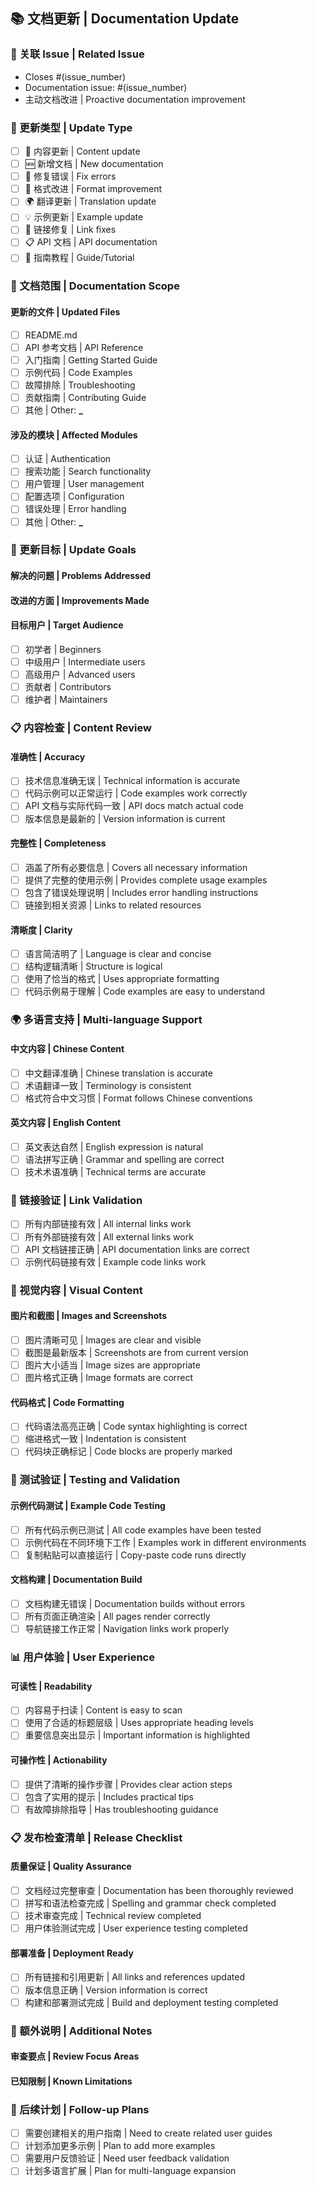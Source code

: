<!-- 📚 文档更新 PR 模板 | Documentation Update PR Template -->

## 📚 文档更新 | Documentation Update

### 🔗 关联 Issue | Related Issue

- Closes #(issue_number)
- Documentation issue: #(issue_number)
- 主动文档改进 | Proactive documentation improvement

### 📝 更新类型 | Update Type

- [ ] 📖 内容更新 | Content update
- [ ] 🆕 新增文档 | New documentation
- [ ] 🔧 修复错误 | Fix errors
- [ ] 🎨 格式改进 | Format improvement
- [ ] 🌍 翻译更新 | Translation update
- [ ] 💡 示例更新 | Example update
- [ ] 🔗 链接修复 | Link fixes
- [ ] 📋 API 文档 | API documentation
- [ ] 🚀 指南教程 | Guide/Tutorial

### 📂 文档范围 | Documentation Scope

#### 更新的文件 | Updated Files

- [ ] README.md
- [ ] API 参考文档 | API Reference
- [ ] 入门指南 | Getting Started Guide
- [ ] 示例代码 | Code Examples
- [ ] 故障排除 | Troubleshooting
- [ ] 贡献指南 | Contributing Guide
- [ ] 其他 | Other: ******\_******

#### 涉及的模块 | Affected Modules

- [ ] 认证 | Authentication
- [ ] 搜索功能 | Search functionality
- [ ] 用户管理 | User management
- [ ] 配置选项 | Configuration
- [ ] 错误处理 | Error handling
- [ ] 其他 | Other: ******\_******

### 🎯 更新目标 | Update Goals

#### 解决的问题 | Problems Addressed

#### 改进的方面 | Improvements Made

#### 目标用户 | Target Audience

- [ ] 初学者 | Beginners
- [ ] 中级用户 | Intermediate users
- [ ] 高级用户 | Advanced users
- [ ] 贡献者 | Contributors
- [ ] 维护者 | Maintainers

### 📋 内容检查 | Content Review

#### 准确性 | Accuracy

- [ ] 技术信息准确无误 | Technical information is accurate
- [ ] 代码示例可以正常运行 | Code examples work correctly
- [ ] API 文档与实际代码一致 | API docs match actual code
- [ ] 版本信息是最新的 | Version information is current

#### 完整性 | Completeness

- [ ] 涵盖了所有必要信息 | Covers all necessary information
- [ ] 提供了完整的使用示例 | Provides complete usage examples
- [ ] 包含了错误处理说明 | Includes error handling instructions
- [ ] 链接到相关资源 | Links to related resources

#### 清晰度 | Clarity

- [ ] 语言简洁明了 | Language is clear and concise
- [ ] 结构逻辑清晰 | Structure is logical
- [ ] 使用了恰当的格式 | Uses appropriate formatting
- [ ] 代码示例易于理解 | Code examples are easy to understand

### 🌍 多语言支持 | Multi-language Support

#### 中文内容 | Chinese Content

- [ ] 中文翻译准确 | Chinese translation is accurate
- [ ] 术语翻译一致 | Terminology is consistent
- [ ] 格式符合中文习惯 | Format follows Chinese conventions

#### 英文内容 | English Content

- [ ] 英文表达自然 | English expression is natural
- [ ] 语法拼写正确 | Grammar and spelling are correct
- [ ] 技术术语准确 | Technical terms are accurate

### 🔗 链接验证 | Link Validation

- [ ] 所有内部链接有效 | All internal links work
- [ ] 所有外部链接有效 | All external links work
- [ ] API 文档链接正确 | API documentation links are correct
- [ ] 示例代码链接有效 | Example code links work

### 📸 视觉内容 | Visual Content

#### 图片和截图 | Images and Screenshots

- [ ] 图片清晰可见 | Images are clear and visible
- [ ] 截图是最新版本 | Screenshots are from current version
- [ ] 图片大小适当 | Image sizes are appropriate
- [ ] 图片格式正确 | Image formats are correct

#### 代码格式 | Code Formatting

- [ ] 代码语法高亮正确 | Code syntax highlighting is correct
- [ ] 缩进格式一致 | Indentation is consistent
- [ ] 代码块正确标记 | Code blocks are properly marked

### 🧪 测试验证 | Testing and Validation

#### 示例代码测试 | Example Code Testing

- [ ] 所有代码示例已测试 | All code examples have been tested
- [ ] 示例代码在不同环境下工作 | Examples work in different environments
- [ ] 复制粘贴可以直接运行 | Copy-paste code runs directly

#### 文档构建 | Documentation Build

- [ ] 文档构建无错误 | Documentation builds without errors
- [ ] 所有页面正确渲染 | All pages render correctly
- [ ] 导航链接工作正常 | Navigation links work properly

### 📊 用户体验 | User Experience

#### 可读性 | Readability

- [ ] 内容易于扫读 | Content is easy to scan
- [ ] 使用了合适的标题层级 | Uses appropriate heading levels
- [ ] 重要信息突出显示 | Important information is highlighted

#### 可操作性 | Actionability

- [ ] 提供了清晰的操作步骤 | Provides clear action steps
- [ ] 包含了实用的提示 | Includes practical tips
- [ ] 有故障排除指导 | Has troubleshooting guidance

### 📋 发布检查清单 | Release Checklist

#### 质量保证 | Quality Assurance

- [ ] 文档经过完整审查 | Documentation has been thoroughly reviewed
- [ ] 拼写和语法检查完成 | Spelling and grammar check completed
- [ ] 技术审查完成 | Technical review completed
- [ ] 用户体验测试完成 | User experience testing completed

#### 部署准备 | Deployment Ready

- [ ] 所有链接和引用更新 | All links and references updated
- [ ] 版本信息正确 | Version information is correct
- [ ] 构建和部署测试完成 | Build and deployment testing completed

### 📝 额外说明 | Additional Notes

#### 审查要点 | Review Focus Areas

<!-- 请告诉审查者应该特别关注的方面 -->
<!-- Please tell reviewers what to focus on -->

#### 已知限制 | Known Limitations

<!-- 如果有任何已知的文档限制或待完善的地方 -->
<!-- If there are any known documentation limitations or areas for future improvement -->

### 🔄 后续计划 | Follow-up Plans

- [ ] 需要创建相关的用户指南 | Need to create related user guides
- [ ] 计划添加更多示例 | Plan to add more examples
- [ ] 需要用户反馈验证 | Need user feedback validation
- [ ] 计划多语言扩展 | Plan for multi-language expansion
